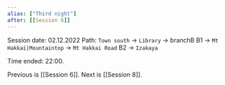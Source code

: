 ```yaml
---
alias: ["Third night"]
after: [[Session 6]]
---
```


Session date: 02.12.2022
Path: `Town south` -> `Library` -> branchB
B1 -> `Mt Hakkai|Mountaintop` -> `Mt Hakkai Road`
B2 -> `Izakaya`

Time ended: 22:00.

Previous is [[Session 6]]. Next is [[Session 8]].